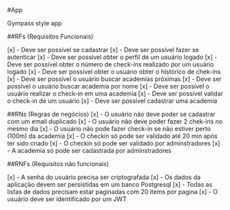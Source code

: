 #App

Gympass style app

##RFs (Requisitos Funcionais)

 [x] - Deve ser possível se cadastrar
 [x] - Deve ser possível fazer se autenticar
 [x] - Deve ser possível obter o perfil de um usuário logado
 [x] - Deve ser possível obter o número de check-ins realizado por um usuário logado
 [x] - Deve ser possível obter o usuário obter o histórico de chek-ins
 [x] - Deve ser possível o usuário buscar academias próximas
 [x] - Deve ser possível o usuário buscar academia por nome
 [x] - Deve ser possível o usuário realizar o check-in em uma academia
 [x] - Deve ser possível validar o check-in de um usuário
 [x] - Deve ser possível cadastrar uma academia

##RNs (Regras de negócios)
[x] - O usuário não deve poder se cadastrar com um email duplicado
[x] - O usuário não deve poder fazer 2 chek-ins no mesmo dia
[x] - O usuário não pode fazer check-in se não estiver perto (100m) da academia
[x] - O checkin só pode ser validado até 20 min após ter sido criado
[x] - O checkin só pode ser validado por adminstradores
[x] - A academia só pode ser cadastrada por adminstradores


##RNFs (Requisitos não funcionais) 

[x] - A senha do usuário precisa ser criptografada
[x] - Os dados da aplicação devem ser persistidas em um banco Postgresql
[x] - Todas as listas de dados precisam estar paginadas com 20 items por pagina
[x] - O usuário deve ser identificado por um JWT
